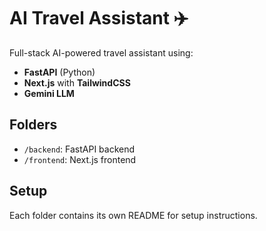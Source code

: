 # AI Travel Assistant ✈️

Full-stack AI-powered travel assistant using:
- **FastAPI** (Python)
- **Next.js** with **TailwindCSS**
- **Gemini LLM**

## Folders
- `/backend`: FastAPI backend
- `/frontend`: Next.js frontend

## Setup
Each folder contains its own README for setup instructions.
